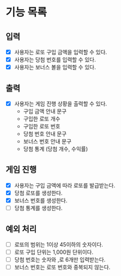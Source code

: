 # 기능 목록 

## 입력 
-[x] 사용자는 로또 구입 금액을 입력할 수 있다.
-[x] 사용자는 당첨 번호를 입력할 수 있다. 
-[x] 사용자는 보너스 볼을 입력할 수 있다.

## 출력 
-[x] 사용자는 게임 진행 상황을 출력할 수 있다. 
  - 구입 금액 안내 문구 
  - 구입한 로또 개수
  - 구입한 로또 번호 
  - 당첨 번호 안내 문구 
  - 보너스 번호 안내 문구
  - 당첨 통계 (당첨 개수, 수익률)

## 게임 진행
-[x] 사용자는 구입 금액에 따라 로또를 발급받는다.
-[x] 당첨 로또를 생성한다. 
-[x] 보너스 번호를 생성한다. 
-[ ] 당첨 통계를 생성한다.

## 예외 처리 
-[ ] 로또의 범위는 1이상 45이하의 숫자이다.
-[ ] 로또 구입 단위는 1,000원 단위이다.
-[ ] 당첨 번호는 숫자와 ,로 6개만 입력받는다. 
-[ ] 보너스 번호는 로또 번호와 중복되지 않는다. 